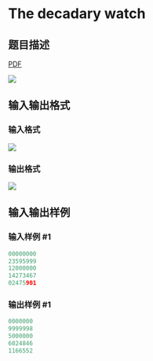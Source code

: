 # The decadary watch

## 题目描述

[problemUrl]: https://uva.onlinejudge.org/index.php?option=com_onlinejudge&Itemid=8&category=18&page=show_problem&problem=1624

[PDF](https://uva.onlinejudge.org/external/106/p10683.pdf)

![](https://cdn.luogu.com.cn/upload/vjudge_pic/UVA10683/037b522cf5dd53b6ac5da224427d0fa3f69238cd.png)

## 输入输出格式

### 输入格式

![](https://cdn.luogu.com.cn/upload/vjudge_pic/UVA10683/a8ebb0ddfdb825cf65413cadf664ca13068363bc.png)

### 输出格式

![](https://cdn.luogu.com.cn/upload/vjudge_pic/UVA10683/775ee005dbe87fe4991024374b2236aa71851294.png)

## 输入输出样例

### 输入样例 #1

```cpp
00000000
23595999
12000000
14273467
02475901
```


### 输出样例 #1

```cpp
0000000
9999998
5000000
6024846
1166552
```



